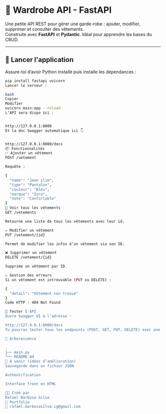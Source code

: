 # 👕 Wardrobe API - FastAPI

Une petite API REST pour gérer une garde-robe : ajouter, modifier, supprimer et consulter des vêtements.  
Construite avec **FastAPI** et **Pydantic**. Idéal pour apprendre les bases du CRUD.

---

## 🚀 Lancer l'application

Assure-toi d’avoir Python installé puis installe les dépendances :

```bash
pip install fastapi uvicorn
Lancer le serveur :

bash
Copier
Modifier
uvicorn main:app --reload
L’API sera dispo ici :


http://127.0.0.1:8000
Et la doc Swagger automatique ici 👇


http://127.0.0.1:8000/docs
📦 Fonctionnalités
✅ Ajouter un vêtement
POST /vetement

Requête :

{
  "name": "Jean slim",
  "type": "Pantalon",
  "couleur": "Bleu",
  "marque": "Zara",
  "note": "Confortable"
}
📃 Voir tous les vêtements
GET /vetements

Retourne une liste de tous les vêtements avec leur id.

✏️ Modifier un vêtement
PUT /vetement/{id}

Permet de modifier les infos d’un vêtement via son ID.

❌ Supprimer un vêtement
DELETE /vetement/{id}

Supprime un vêtement par ID.

⚠️ Gestion des erreurs
Si un vêtement est introuvable (PUT ou DELETE) :

{
  "detail": "Vêtement non trouvé"
}
Code HTTP : 404 Not Found

🧪 Tester l'API
Ouvre Swagger UI à l’adresse :

http://127.0.0.1:8000/docs
Tu pourras tester tous les endpoints (POST, GET, PUT, DELETE) avec une interface graphique.

📁 Arborescence

.
├── main.py
└── README.md
🔧 À venir (idées d’amélioration)
Sauvegarde dans un fichier JSON

Authentification

Interface front en HTML

🧑‍💻 Créé par
Rafael Barbosa Silva
🚀 Portfolio
📧 rafael.barbosasilva.cg@gmail.com
```
